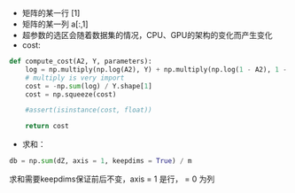 - 矩阵的某一行 [1]
- 矩阵的某一列 a[:,1]
- 超参数的选区会随着数据集的情况，CPU、GPU的架构的变化而产生变化
- cost:
```python
def compute_cost(A2, Y, parameters):
    log = np.multiply(np.log(A2), Y) + np.multiply(np.log(1 - A2), 1 - Y)
    # multiply is very import
    cost = -np.sum(log) / Y.shape[1]
    cost = np.squeeze(cost)

    #assert(isinstance(cost, float))

    return cost
```
- 求和：
```python
db = np.sum(dZ, axis = 1, keepdims = True) / m
```
求和需要keepdims保证前后不变，axis = 1 是行， = 0 为列
